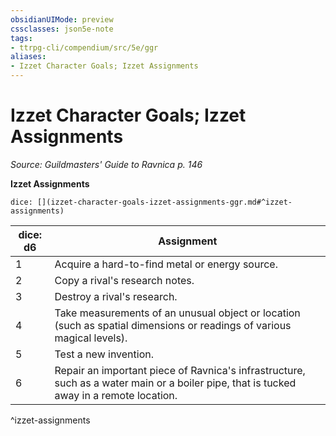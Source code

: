 ```yaml
---
obsidianUIMode: preview
cssclasses: json5e-note
tags:
- ttrpg-cli/compendium/src/5e/ggr
aliases:
- Izzet Character Goals; Izzet Assignments
---
```

# Izzet Character Goals; Izzet Assignments
*Source: Guildmasters' Guide to Ravnica p. 146* 

**Izzet Assignments**

`dice: [](izzet-character-goals-izzet-assignments-ggr.md#^izzet-assignments)`

| dice: d6 | Assignment |
|----------|------------|
| 1 | Acquire a hard-to-find metal or energy source. |
| 2 | Copy a rival's research notes. |
| 3 | Destroy a rival's research. |
| 4 | Take measurements of an unusual object or location (such as spatial dimensions or readings of various magical levels). |
| 5 | Test a new invention. |
| 6 | Repair an important piece of Ravnica's infrastructure, such as a water main or a boiler pipe, that is tucked away in a remote location. |
^izzet-assignments